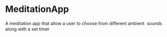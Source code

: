 # MeditationApp
 A meditation app that allow a user to choose from diﬀerent ambient  sounds along with a set timer
